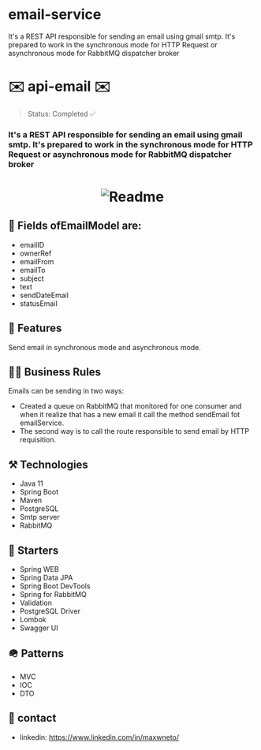 # email-service
It's a REST API responsible for sending an email using gmail smtp. It's prepared to work in the synchronous mode for HTTP Request or asynchronous mode for RabbitMQ dispatcher broker
<h1> ✉️ api-email ✉️</h1>

> Status: Completed ✅

### It's a REST API responsible for sending an email using gmail smtp. It's prepared to work in the synchronous mode for HTTP Request or asynchronous mode for RabbitMQ dispatcher broker

<h1 align="center">
  <img alt="Readme" title="Readme" src="https://user-images.githubusercontent.com/87916631/167322821-580a859b-df58-4382-95ee-63313a0b9a30.png"/>
</h1>



## 🔘 Fields ofEmailModel are:
+ emailID
+ ownerRef
+ emailFrom
+ emailTo
+ subject
+ text
+ sendDateEmail
+ statusEmail


## 📔 Features
Send email in synchronous mode and asynchronous mode.

## 🤝🏽 Business Rules
Emails can be sending in two ways:
- Created a queue on RabbitMQ that monitored for one consumer and when it realize that has a new email it call the method sendEmail fot emailService.
- The second way is to call the route responsible to send email by HTTP requisition.

## ⚒️ Technologies
+ Java 11
+ Spring Boot
+ Maven
+ PostgreSQL
+ Smtp server
+ RabbitMQ

## 🌱 Starters
+ Spring WEB
+ Spring Data JPA
+ Spring Boot DevTools
+ Spring for RabbitMQ
+ Validation
+ PostgreSQL Driver
+ Lombok
+ Swagger UI

## 🪖 Patterns
+ MVC
+ IOC
+ DTO

## 📲 contact
+ linkedin: https://www.linkedin.com/in/maxwneto/

